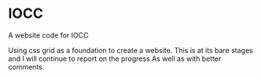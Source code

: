 # IOCC
A website code for IOCC

Using css grid as a foundation to create a website. This is at its bare stages and I will continue to report on the 
progress
As well as with better comments.
